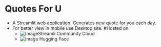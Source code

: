 # **Quotes For U**

* A Streamlit web application. Generates new quote for you each day.
* For better view in mobile use Desktop site.
#Hosted on:
  *  ![image](https://github.com/HariNithyaRao/QuotesForU/assets/73685642/6464878e-90a5-403f-9e8e-65cda1951816)Streamli Community Cloud 
  *  ![image](https://github.com/HariNithyaRao/QuotesForU/assets/73685642/caeaa67a-3e33-4123-9332-161c25efa806) Hugging Face
